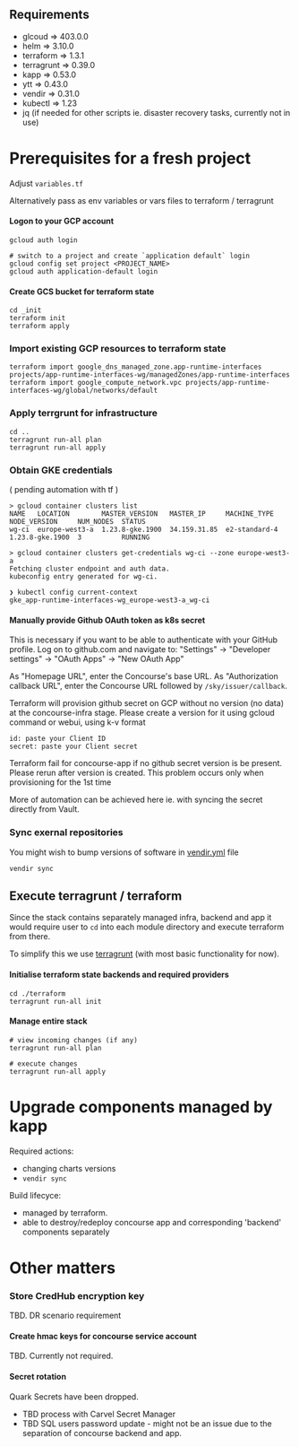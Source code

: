 
## Requirements
* glcoud => 403.0.0
* helm => 3.10.0
* terraform => 1.3.1
* terragrunt => 0.39.0
* kapp => 0.53.0
* ytt =>  0.43.0
* vendir => 0.31.0
* kubectl => 1.23
* jq (if needed for other scripts ie. disaster recovery tasks, currently not in use)



# Prerequisites for a fresh project
Adjust `variables.tf` 

Alternatively pass as env variables or vars files to terraform / terragrunt 
#### Logon to your GCP account

```
gcloud auth login

# switch to a project and create `application default` login
gcloud config set project <PROJECT_NAME>
gcloud auth application-default login
```

#### Create GCS bucket for terraform state
```
cd _init
terraform init
terraform apply
```


### Import existing GCP resources to terraform state

```
terraform import google_dns_managed_zone.app-runtime-interfaces projects/app-runtime-interfaces-wg/managedZones/app-runtime-interfaces
terraform import google_compute_network.vpc projects/app-runtime-interfaces-wg/global/networks/default
```


### Apply terrgrunt for infrastructure

```
cd ..
terragrunt run-all plan
terragrunt run-all apply
```
### Obtain GKE credentials
( pending automation with tf )
```
> gcloud container clusters list
NAME   LOCATION        MASTER_VERSION   MASTER_IP     MACHINE_TYPE   NODE_VERSION     NUM_NODES  STATUS
wg-ci  europe-west3-a  1.23.8-gke.1900  34.159.31.85  e2-standard-4  1.23.8-gke.1900  3          RUNNING

> gcloud container clusters get-credentials wg-ci --zone europe-west3-a
Fetching cluster endpoint and auth data.
kubeconfig entry generated for wg-ci.

❯ kubectl config current-context
gke_app-runtime-interfaces-wg_europe-west3-a_wg-ci
```


#### Manually provide Github OAuth token as k8s secret
This is necessary if you want to be able to authenticate with your GitHub profile. Log on to github.com and navigate to:
"Settings" -> "Developer settings" -> "OAuth Apps" -> "New OAuth App"

As "Homepage URL", enter the Concourse's base URL. As "Authorization callback URL", enter the Concourse URL followed
by `/sky/issuer/callback`.

Terraform will provision github secret on GCP without no version (no data) at the concourse-infra stage.
Please create a version for it using gcloud command or webui, using k-v format

```
id: paste your Client ID
secret: paste your Client secret
```
Terraform fail for concourse-app if no github secret version is be present. Please rerun after version is created.
This problem occurs only when provisioning for the 1st time

More of automation can be achieved here ie. with syncing the secret directly from Vault.

### Sync exernal repositories
You might wish to bump versions of software in [vendir.yml](vendir.yml) file
```
vendir sync
```
## Execute terragrunt / terraform
Since the stack contains separately managed infra, backend and app it would require user to `cd` into each module directory and execute terraform from there.

To simplify this we use [terragrunt](https://terragrunt.gruntwork.io/) (with most basic functionality for now).

#### Initialise terraform state backends and required providers
```
cd ./terraform
terragrunt run-all init
```

#### Manage entire stack
```
# view incoming changes (if any)
terragrunt run-all plan

# execute changes
terragrunt run-all apply
```


# Upgrade components managed by kapp
Required actions:
* changing charts versions
* `vendir sync`
  
Build lifecyce:
* managed by terraform.
* able to destroy/redeploy concourse app and corresponding 'backend' components separately

# Other matters
### Store CredHub encryption key
TBD. DR scenario requirement
#### Create hmac keys for concourse service account
TBD. Currently not required.

#### Secret rotation
Quark Secrets have been dropped. 
* TBD process with Carvel Secret Manager
* TBD SQL users password update - might not be an issue due to the separation of concourse backend and app.
